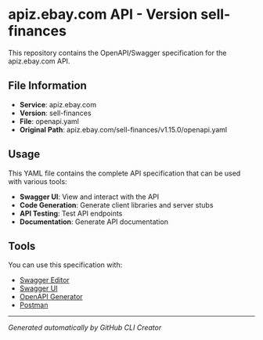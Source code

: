 # apiz.ebay.com API - Version sell-finances

This repository contains the OpenAPI/Swagger specification for the apiz.ebay.com API.

## File Information

- **Service**: apiz.ebay.com
- **Version**: sell-finances
- **File**: openapi.yaml
- **Original Path**: apiz.ebay.com/sell-finances/v1.15.0/openapi.yaml

## Usage

This YAML file contains the complete API specification that can be used with various tools:

- **Swagger UI**: View and interact with the API
- **Code Generation**: Generate client libraries and server stubs
- **API Testing**: Test API endpoints
- **Documentation**: Generate API documentation

## Tools

You can use this specification with:

- [Swagger Editor](https://editor.swagger.io/)
- [Swagger UI](https://swagger.io/tools/swagger-ui/)
- [OpenAPI Generator](https://openapi-generator.tech/)
- [Postman](https://www.postman.com/)

---

*Generated automatically by GitHub CLI Creator*

